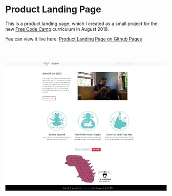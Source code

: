 Product Landing Page
===============

This is a product landing page, which I created as a small project for the new [Free Code Camp](https://www.freecodecamp.org/) curriculum in August 2018.

You can view it live here: [Product Landing Page on Github Pages](https://jlollis.github.io/fcc-product-landing/)

<br><br>

![screenshot](https://github.com/jlollis/fcc-product-landing/blob/master/screenshot.jpg)
